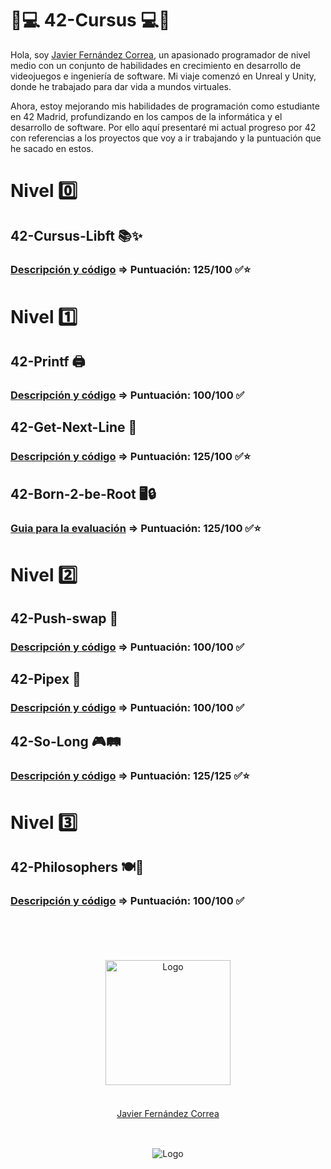 # 📖💻 42-Cursus 💻📖
Hola, soy <a href="https://github.com/jfercode">Javier Fernández Correa</a>,  un apasionado programador de nivel medio con un conjunto de habilidades en crecimiento en desarrollo de videojuegos e ingeniería de software. Mi viaje comenzó en Unreal y Unity, donde he trabajado para dar vida a mundos virtuales. 

Ahora, estoy mejorando mis habilidades de programación como estudiante en 42 Madrid, profundizando en los campos de la informática y el desarrollo de software. Por ello aquí presentaré mi actual progreso por 42 con referencias a los proyectos que voy a ir trabajando y la puntuación que he sacado en estos.

# Nivel 0️⃣

## 42-Cursus-Libft 📚✨
### [Descripción y código](https://github.com/jfercode/42-Cursus-Libft) => Puntuación: 125/100 ✅⭐

# Nivel 1️⃣

## 42-Printf 🖨️
### [Descripción y código](https://github.com/jfercode/42-Printf) => Puntuación: 100/100 ✅

## 42-Get-Next-Line 📜
### [Descripción y código](https://github.com/jfercode/42-Get-Next-Line) => Puntuación: 125/100 ✅⭐

## 42-Born-2-be-Root 🖥️🔒
### [Guia para la evaluación](https://github.com/jfercode/42-Born-2-be-Root/tree/main) => Puntuación: 125/100 ✅⭐

# Nivel 2️⃣
## 42-Push-swap 🔄
### [Descripción y código](https://github.com/jfercode/42-Push-swap) => Puntuación: 100/100 ✅

## 42-Pipex 🚰
### [Descripción y código](https://github.com/jfercode/42-Pipex) => Puntuación: 100/100 ✅

## 42-So-Long 🎮🛤️
### [Descripción y código](https://github.com/jfercode/42-So-Long) => Puntuación: 125/125 ✅⭐

# Nivel 3️⃣
## 42-Philosophers 🍽️🧠
### [Descripción y código](https://github.com/jfercode/42-Philosophers) => Puntuación: 100/100 ✅

  <br/>
  <br/>
  <br/>

</div>

<br/>
<div align="center">
  <img src="https://avatars.githubusercontent.com/u/102600920?v=4" alt="Logo" width="200"/>
  <br/>
  <br/>
  <div style="margin: 20px 0 30px;">
  <a href="https://github.com/jfercode">Javier Fernández Correa</a>
  </div>
</div>
  <br/>
<div align="center">
  <img src="https://encrypted-tbn0.gstatic.com/images?q=tbn:ANd9GcTVInHuUPtp3uiEuvF0aYAkFBUzpnr65b2CDA&s" alt="Logo"/>
</div>
<br/>
</div>

